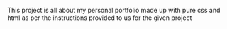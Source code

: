 This project is all about my personal portfolio made up with pure css and html as per the instructions provided to us for the given project
